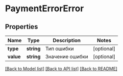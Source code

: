 # PaymentErrorError

## Properties
Name | Type | Description | Notes
------------ | ------------- | ------------- | -------------
**type** | **string** | Тип ошибки | [optional] 
**value** | **string** | Значение ошибки | [optional] 

[[Back to Model list]](../../README.md#documentation-for-models) [[Back to API list]](../../README.md#documentation-for-api-endpoints) [[Back to README]](../../README.md)

